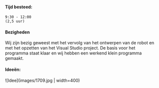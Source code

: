 ﻿#### Tijd besteed:
	9:30 - 12:00
	(2,5 uur)

#### Bezigheden
Wij zijn bezig geweest met het vervolg van het ontwerpen van de robot en met het opzetten van het Visual Studio project.
De basis voor het programma staat klaar en wij hebben een werkend klein programma gemaakt.

#### Ideeën:

![Idee](images/1709.jpg | width=400)